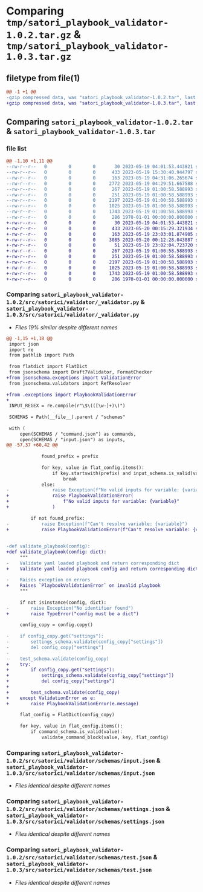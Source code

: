 # Comparing `tmp/satori_playbook_validator-1.0.2.tar.gz` & `tmp/satori_playbook_validator-1.0.3.tar.gz`

## filetype from file(1)

```diff
@@ -1 +1 @@
-gzip compressed data, was "satori_playbook_validator-1.0.2.tar", last modified: Fri May 19 15:30:40 2023, max compression
+gzip compressed data, was "satori_playbook_validator-1.0.3.tar", last modified: Sat May 20 00:15:29 2023, max compression
```

## Comparing `satori_playbook_validator-1.0.2.tar` & `satori_playbook_validator-1.0.3.tar`

### file list

```diff
@@ -1,10 +1,11 @@
--rw-r--r--   0        0        0       30 2023-05-19 04:01:53.443821 satori_playbook_validator-1.0.2/README.md
--rw-r--r--   0        0        0      433 2023-05-19 15:30:40.944797 satori_playbook_validator-1.0.2/pyproject.toml
--rw-r--r--   0        0        0      163 2023-05-19 04:31:06.265674 satori_playbook_validator-1.0.2/src/satorici/validator/__init__.py
--rw-r--r--   0        0        0     2772 2023-05-19 04:29:51.667588 satori_playbook_validator-1.0.2/src/satorici/validator/_validator.py
--rw-r--r--   0        0        0      267 2023-05-19 01:00:58.588993 satori_playbook_validator-1.0.2/src/satorici/validator/schemas/command.json
--rw-r--r--   0        0        0      251 2023-05-19 01:00:58.588993 satori_playbook_validator-1.0.2/src/satorici/validator/schemas/import.json
--rw-r--r--   0        0        0     2197 2023-05-19 01:00:58.588993 satori_playbook_validator-1.0.2/src/satorici/validator/schemas/input.json
--rw-r--r--   0        0        0     1025 2023-05-19 01:00:58.588993 satori_playbook_validator-1.0.2/src/satorici/validator/schemas/settings.json
--rw-r--r--   0        0        0     1743 2023-05-19 01:00:58.588993 satori_playbook_validator-1.0.2/src/satorici/validator/schemas/test.json
--rw-r--r--   0        0        0      286 1970-01-01 00:00:00.000000 satori_playbook_validator-1.0.2/PKG-INFO
+-rw-r--r--   0        0        0       30 2023-05-19 04:01:53.443821 satori_playbook_validator-1.0.3/README.md
+-rw-r--r--   0        0        0      433 2023-05-20 00:15:29.321934 satori_playbook_validator-1.0.3/pyproject.toml
+-rw-r--r--   0        0        0      163 2023-05-19 23:03:01.874905 satori_playbook_validator-1.0.3/src/satorici/validator/__init__.py
+-rw-r--r--   0        0        0     3085 2023-05-20 00:12:28.043887 satori_playbook_validator-1.0.3/src/satorici/validator/_validator.py
+-rw-r--r--   0        0        0       51 2023-05-19 23:02:04.723720 satori_playbook_validator-1.0.3/src/satorici/validator/exceptions.py
+-rw-r--r--   0        0        0      267 2023-05-19 01:00:58.588993 satori_playbook_validator-1.0.3/src/satorici/validator/schemas/command.json
+-rw-r--r--   0        0        0      251 2023-05-19 01:00:58.588993 satori_playbook_validator-1.0.3/src/satorici/validator/schemas/import.json
+-rw-r--r--   0        0        0     2197 2023-05-19 01:00:58.588993 satori_playbook_validator-1.0.3/src/satorici/validator/schemas/input.json
+-rw-r--r--   0        0        0     1025 2023-05-19 01:00:58.588993 satori_playbook_validator-1.0.3/src/satorici/validator/schemas/settings.json
+-rw-r--r--   0        0        0     1743 2023-05-19 01:00:58.588993 satori_playbook_validator-1.0.3/src/satorici/validator/schemas/test.json
+-rw-r--r--   0        0        0      286 1970-01-01 00:00:00.000000 satori_playbook_validator-1.0.3/PKG-INFO
```

### Comparing `satori_playbook_validator-1.0.2/src/satorici/validator/_validator.py` & `satori_playbook_validator-1.0.3/src/satorici/validator/_validator.py`

 * *Files 19% similar despite different names*

```diff
@@ -1,15 +1,18 @@
 import json
 import re
 from pathlib import Path
 
 from flatdict import FlatDict
 from jsonschema import Draft7Validator, FormatChecker
+from jsonschema.exceptions import ValidationError
 from jsonschema.validators import RefResolver
 
+from .exceptions import PlaybookValidationError
+
 INPUT_REGEX = re.compile(r"\$\(([\w-]+)\)")
 
 SCHEMAS = Path(__file__).parent / "schemas"
 
 with (
     open(SCHEMAS / "command.json") as commands,
     open(SCHEMAS / "input.json") as inputs,
@@ -57,37 +60,42 @@
 
             found_prefix = prefix
 
             for key, value in flat_config.items():
                 if key.startswith(prefix) and input_schema.is_valid(value):
                     break
             else:
-                raise Exception(f"No valid inputs for variable: {variable}")
+                raise PlaybookValidationError(
+                    f"No valid inputs for variable: {variable}"
+                )
 
         if not found_prefix:
-            raise Exception(f"Can't resolve variable: {variable}")
+            raise PlaybookValidationError(f"Can't resolve variable: {variable}")
 
 
-def validate_playbook(config):
+def validate_playbook(config: dict):
     """
-    Validate yaml loaded playbook and return corresponding dict
+    Validate yaml loaded playbook config and return corresponding dict
 
-    Raises exception on errors
+    Raises `PlaybookValidationError` on invalid playbook
     """
 
     if not isinstance(config, dict):
-        raise Exception("No identifier found")
+        raise TypeError("config must be a dict")
 
     config_copy = config.copy()
 
-    if config_copy.get("settings"):
-        settings_schema.validate(config_copy["settings"])
-        del config_copy["settings"]
-
-    test_schema.validate(config_copy)
+    try:
+        if config_copy.get("settings"):
+            settings_schema.validate(config_copy["settings"])
+            del config_copy["settings"]
+
+        test_schema.validate(config_copy)
+    except ValidationError as e:
+        raise PlaybookValidationError(e.message)
 
     flat_config = FlatDict(config_copy)
 
     for key, value in flat_config.items():
         if command_schema.is_valid(value):
             validate_command_block(value, key, flat_config)
```

### Comparing `satori_playbook_validator-1.0.2/src/satorici/validator/schemas/input.json` & `satori_playbook_validator-1.0.3/src/satorici/validator/schemas/input.json`

 * *Files identical despite different names*

### Comparing `satori_playbook_validator-1.0.2/src/satorici/validator/schemas/settings.json` & `satori_playbook_validator-1.0.3/src/satorici/validator/schemas/settings.json`

 * *Files identical despite different names*

### Comparing `satori_playbook_validator-1.0.2/src/satorici/validator/schemas/test.json` & `satori_playbook_validator-1.0.3/src/satorici/validator/schemas/test.json`

 * *Files identical despite different names*

